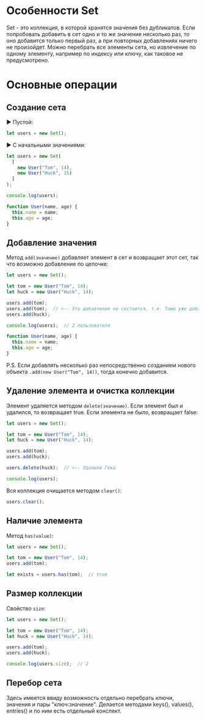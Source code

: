 # Особенности Set

Set - это коллекция, в которой хранятся значения без дубликатов. Если попробовать добавить в сет одно и то же значение несколько раз, то оно добавится только первый раз, а при повторных добавлениях ничего не произойдет. Можно перебрать все элементы сета, но извлечение по одному элементу, например по индексу или ключу, как таковое не предусмотрено.

# Основные операции

## Создание сета

► Пустой:

```javascript
let users = new Set();
```

► С начальными значениями:

```javascript
let users = new Set(
  [
    new User("Tom", 14),
    new User("Huck", 15)
  ]
);

console.log(users);

function User(name, age) {
  this.name = name;
  this.age = age;
}
```

## Добавление значения

Метод `add(значение)` добавляет элемент в сет и возвращает этот сет, так что возможно добавление по цепочке:

```javascript
let users = new Set();

let tom = new User("Tom", 14);
let huck = new User("Huck", 14);

users.add(tom);
users.add(tom);  // <-- Это добавление не состоится, т.к. Тома уже добавили.
users.add(huck);

console.log(users);  // 2 пользователя

function User(name, age) {
  this.name = name;
  this.age = age;
}
```

P.S. Если добавлять несколько раз непосредственно созданием нового объекта `.add(new User("Tom", 14))`, тогда конечно добавится.

## Удаление элемента и очистка коллекции

Элемент удаляется методом `delete(значение)`. Если элемент был и удалился, то возвращает true. Если элемента не было, возвращает false:

```javascript
let users = new Set();

let tom = new User("Tom", 14);
let huck = new User("Huck", 14);

users.add(tom);
users.add(huck);

users.delete(huck);  // <-- Удалили Гека

console.log(users);
```

Вся коллекция очищается методом `clear()`:

```javascript
users.clear();
```

## Наличие элемента

Метод `has(value)`:

````javascript
let users = new Set();

let tom = new User("Tom", 14);
users.add(tom);

let exists = users.has(tom);  // true
````

## Размер коллекции

Свойство `size`:

```javascript
let users = new Set();

let tom = new User("Tom", 14);
let huck = new User("Huck", 14);

users.add(tom);
users.add(huck);

console.log(users.size);  // 2
```

## Перебор сета

Здесь имеется ввиду возможность отдельно перебрать ключи, значения и пары "ключ:значение". Делается методами keys(), values(), entries() и по ним есть отдельный конспект.